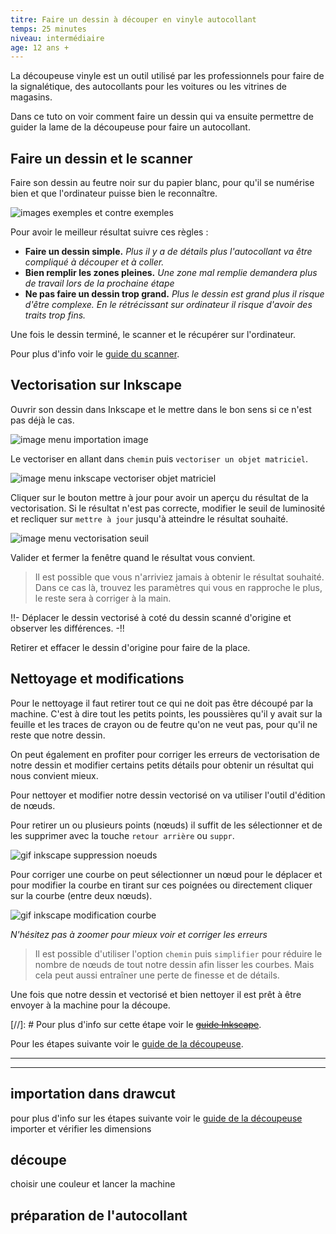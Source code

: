 ```yaml
---
titre: Faire un dessin à découper en vinyle autocollant
temps: 25 minutes
niveau: intermédiaire
age: 12 ans +
---
```


La découpeuse vinyle est un outil utilisé par les professionnels pour faire de la signalétique, des autocollants pour les voitures ou les vitrines de magasins.

Dans ce tuto on voir comment faire un dessin qui va ensuite permettre de guider la lame de la découpeuse pour faire un autocollant.


## Faire un dessin et le scanner

Faire son dessin au feutre noir sur du papier blanc, pour qu'il se numérise bien et que l'ordinateur puisse bien le reconnaître.

![images exemples et contre exemples]()

Pour avoir le meilleur résultat suivre ces règles :
- **Faire un dessin simple.** *Plus il y a de détails plus l'autocollant va être compliqué à découper et à coller.*
- **Bien remplir les zones pleines.** *Une zone mal remplie demandera plus de travail lors de la prochaine étape*
- **Ne pas faire un dessin trop grand.** *Plus le dessin est grand plus il risque d'être complexe. En le  rétrécissant sur ordinateur il risque d'avoir des traits trop fins.*

Une fois le dessin terminé, le scanner et le récupérer sur l'ordinateur.

Pour plus d'info voir le [guide du scanner](../guides/scanner.html).


## Vectorisation sur Inkscape

Ouvrir son dessin dans Inkscape et le mettre dans le bon sens si ce n'est pas déjà le cas.

![image menu importation image]()

Le vectoriser en allant dans `chemin` puis `vectoriser un objet matriciel`.

![image menu inkscape vectoriser objet matriciel]()

Cliquer sur le bouton mettre à jour pour avoir un aperçu du résultat de la vectorisation. Si le résultat n'est pas correcte, modifier le seuil de luminosité et recliquer sur `mettre à jour` jusqu'à atteindre le résultat souhaité.

![image menu vectorisation seuil]()

Valider et fermer la fenêtre quand le résultat vous convient.

>Il est possible que vous n'arriviez jamais à obtenir le résultat souhaité. Dans ce cas là, trouvez les paramètres qui vous en rapproche le plus, le reste sera à corriger à la main.

!!- Déplacer le dessin vectorisé à coté du dessin scanné d'origine et observer les différences. -!!

Retirer et effacer le dessin d'origine pour faire de la place.


## Nettoyage et modifications

Pour le nettoyage il faut retirer tout ce qui ne doit pas être découpé par la machine. C'est à dire tout les petits points, les poussières qu'il y avait sur la feuille et les traces de crayon ou de feutre qu'on ne veut pas, pour qu'il ne reste que notre dessin.

On peut également en profiter pour corriger les erreurs de vectorisation de notre dessin et modifier certains petits détails pour obtenir un résultat qui nous convient mieux.

Pour nettoyer et modifier notre dessin vectorisé on va utiliser l'outil d'édition de nœuds.

Pour retirer un ou plusieurs points (nœuds) il suffit de les sélectionner et de les supprimer avec la touche `retour arrière` ou `suppr`.

![gif inkscape suppression noeuds]()

Pour corriger une courbe on peut sélectionner un nœud pour le déplacer et pour modifier la courbe en tirant sur ces poignées ou directement cliquer sur la courbe (entre deux nœuds).

![gif inkscape modification courbe]()

*N'hésitez pas à zoomer pour mieux voir et corriger les erreurs*

>Il est possible d'utiliser l'option `chemin` puis `simplifier` pour réduire le nombre de nœuds de tout notre dessin afin lisser les courbes. Mais cela peut aussi entraîner une perte de finesse et de détails.

Une fois que notre dessin et vectorisé et bien nettoyer il est prêt à être envoyer à la machine pour la découpe.

[//]: # Pour plus d'info sur cette étape voir le [~~guide Inkscape~~]().

Pour les étapes suivante voir le [guide de la découpeuse]().

---
---

## importation dans drawcut
pour plus d'info sur les étapes suivante voir le [guide de la découpeuse]()
importer et vérifier les dimensions

## découpe
choisir une couleur et lancer la machine

## préparation de l'autocollant
